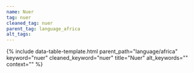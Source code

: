 ```yaml
---
name: Nuer
tag: nuer
cleaned_tag: nuer
parent_tag: language_africa
alt_tags: 
---
```


{% include data-table-template.html 
  parent_path="language/africa" 
  keyword="nuer" 
  cleaned_keyword="nuer" 
  title="Nuer"
  alt_keywords=""
  context=""
%}

